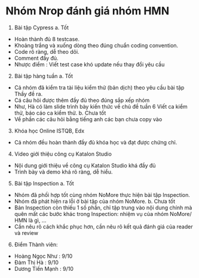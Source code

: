 # Nhóm Nrop đánh giá nhóm HMN
1. Bài tập Cypress
a. Tốt
- Hoàn thành đủ 8 testcase.
- Khoảng trắng và xuống dòng theo đúng chuẩn coding convention.
- Code rõ ràng, dễ theo dõi.
- Comment đầy đủ.
- Nhược điểm : Viết test case khó update nếu thay đổi yêu cầu
2. Bài tập hàng tuần
a. Tốt
- Cả nhóm đã kiểm tra tài liệu kiểm thử (bản dịch) theo yêu cầu bài tập Thầy đề ra.
- Cá câu hỏi được thêm đầy đủ theo đúng sắp xếp nhóm
- Như, Hà có làm slide trình bày kiến thức về chủ đề tuần 6 Viết ca kiểm thử, báo cáo ca kiểm thử.
b. Chưa tốt
- Về phần các câu hỏi bằng tiếng anh các bạn chưa copy vào
3. Khóa học Online ISTQB, Edx
- Cả nhóm đều hoàn thành đầy đủ khóa học và đạt được chứng chỉ.
4. Video giới thiệu công cụ Katalon Studio
- Nội dung giới thiệu về công cụ Katalon Studio khá đầy đủ
- Trình bày và demo khá rõ ràng, dễ hiểu.
5. Bài tập Inspection
a. Tốt
- Nhóm đã phối hợp tốt cùng nhóm NoMore thực hiện bài tập Inspection.
- Nhóm đã phát hiện ra lỗi ở bài tập của nhóm NoMore.
b. Chưa tốt
- Bản Inspection còn thiếu 1 số phần, chỉ tập trung vào nội dung chính mà quên mất các bước khác trong Inspection: nhiệm vụ của nhóm NoMore/ HMN là gì, …
- Cần nêu rõ cách khắc phục hơn, cần nêu rõ kết quả đánh giá của reader và review
6. Điểm
Thành viên:
- Hoàng Ngọc Như : 9/10
- Đàm Thị Hà : 9/10
- Dương Tiến Mạnh : 9/10


